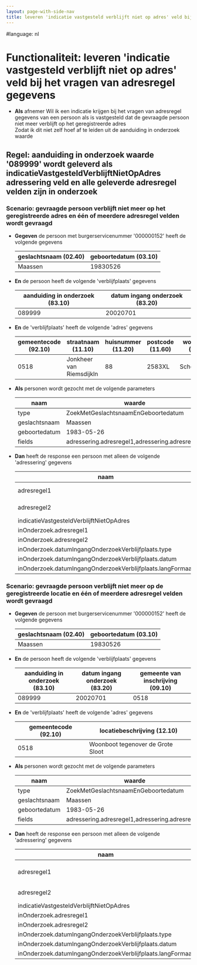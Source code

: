 ```yaml
---
layout: page-with-side-nav
title: leveren 'indicatie vastgesteld verblijft niet op adres' veld bij het vragen van adresregel gegevens
---
```

#language: nl  


# Functionaliteit: leveren 'indicatie vastgesteld verblijft niet op adres' veld bij het vragen van adresregel gegevens


* __Als__ afnemer
Wil ik een indicatie krijgen bij het vragen van adresregel gegevens van een persoon als is vastgesteld dat de gevraagde persoon niet meer verblijft op het geregistreerde adres  
Zodat ik dit niet zelf hoef af te leiden uit de aanduiding in onderzoek waarde  

## Regel: aanduiding in onderzoek waarde '089999' wordt geleverd als indicatieVastgesteldVerblijftNietOpAdres adressering veld en alle geleverde adresregel velden zijn in onderzoek


### Scenario: gevraagde persoon verblijft niet meer op het geregistreerde adres en één of meerdere adresregel velden wordt gevraagd

* __Gegeven__ de persoon met burgerservicenummer '000000152' heeft de volgende gegevens

  | geslachtsnaam (02.40) | geboortedatum (03.10) |
  |-----------------------|-----------------------|
  | Maassen               | 19830526              |
* __En__ de persoon heeft de volgende 'verblijfplaats' gegevens

  | aanduiding in onderzoek (83.10) | datum ingang onderzoek (83.20) |
  |---------------------------------|--------------------------------|
  | 089999                          | 20020701                       |
* __En__ de 'verblijfplaats' heeft de volgende 'adres' gegevens

  | gemeentecode (92.10) | straatnaam (11.10)       | huisnummer (11.20) | postcode (11.60) | woonplaats (11.70) |
  |----------------------|--------------------------|--------------------|------------------|--------------------|
  | 0518                 | Jonkheer van Riemsdijkln | 88                 | 2583XL           | Scheveningen       |
* __Als__ personen wordt gezocht met de volgende parameters

  | naam          | waarde                                          |
  |---------------|-------------------------------------------------|
  | type          | ZoekMetGeslachtsnaamEnGeboortedatum             |
  | geslachtsnaam | Maassen                                         |
  | geboortedatum | 1983-05-26                                      |
  | fields        | adressering.adresregel1,adressering.adresregel2 |
* __Dan__ heeft de response een persoon met alleen de volgende 'adressering' gegevens

  | naam                                                       | waarde                      |
  |------------------------------------------------------------|-----------------------------|
  | adresregel1                                                | Jonkheer van Riemsdijkln 88 |
  | adresregel2                                                | 2583 XL  SCHEVENINGEN       |
  | indicatieVastgesteldVerblijftNietOpAdres                   | true                        |
  | inOnderzoek.adresregel1                                    | true                        |
  | inOnderzoek.adresregel2                                    | true                        |
  | inOnderzoek.datumIngangOnderzoekVerblijfplaats.type        | Datum                       |
  | inOnderzoek.datumIngangOnderzoekVerblijfplaats.datum       | 2002-07-01                  |
  | inOnderzoek.datumIngangOnderzoekVerblijfplaats.langFormaat | 1 juli 2002                 |

### Scenario: gevraagde persoon verblijft niet meer op de geregistreerde locatie en één of meerdere adresregel velden wordt gevraagd

* __Gegeven__ de persoon met burgerservicenummer '000000152' heeft de volgende gegevens

  | geslachtsnaam (02.40) | geboortedatum (03.10) |
  |-----------------------|-----------------------|
  | Maassen               | 19830526              |
* __En__ de persoon heeft de volgende 'verblijfplaats' gegevens

  | aanduiding in onderzoek (83.10) | datum ingang onderzoek (83.20) | gemeente van inschrijving (09.10) |
  |---------------------------------|--------------------------------|-----------------------------------|
  | 089999                          | 20020701                       | 0518                              |
* __En__ de 'verblijfplaats' heeft de volgende 'adres' gegevens

  | gemeentecode (92.10) | locatiebeschrijving (12.10)       |
  |----------------------|-----------------------------------|
  | 0518                 | Woonboot tegenover de Grote Sloot |
* __Als__ personen wordt gezocht met de volgende parameters

  | naam          | waarde                                          |
  |---------------|-------------------------------------------------|
  | type          | ZoekMetGeslachtsnaamEnGeboortedatum             |
  | geslachtsnaam | Maassen                                         |
  | geboortedatum | 1983-05-26                                      |
  | fields        | adressering.adresregel1,adressering.adresregel2 |
* __Dan__ heeft de response een persoon met alleen de volgende 'adressering' gegevens

  | naam                                                       | waarde                            |
  |------------------------------------------------------------|-----------------------------------|
  | adresregel1                                                | Woonboot tegenover de Grote Sloot |
  | adresregel2                                                | 'S-GRAVENHAGE                     |
  | indicatieVastgesteldVerblijftNietOpAdres                   | true                              |
  | inOnderzoek.adresregel1                                    | true                              |
  | inOnderzoek.adresregel2                                    | true                              |
  | inOnderzoek.datumIngangOnderzoekVerblijfplaats.type        | Datum                             |
  | inOnderzoek.datumIngangOnderzoekVerblijfplaats.datum       | 2002-07-01                        |
  | inOnderzoek.datumIngangOnderzoekVerblijfplaats.langFormaat | 1 juli 2002                       |

